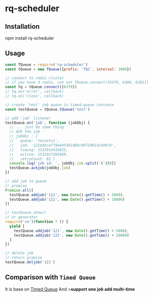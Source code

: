 # rq-scheduler
## Installation
npm install rq-scheduler
## Usage
```js
const TQueue = require('rq-scheduler')
const tQueue = new TQueue({prefix: 'TQ1', interval: 1000})

// connect to redis cluster
// if you have 3 redis, can set TQueue.connect([6379, 6380, 6381])
const tq = tQueue.connect([6379])
// tq.on('error', callback)
// tq.on('close', callback)

// create 'test' job queue in timed-queue instance
const testQueue = tQueue.tQueue('test')

// add 'job' listener
testQueue.on('job', function (jobObj) {
  // ... just do some thing
  // ACK the job
  // jobObj : {
  //   queue: 'testetst',
  //   job: '121$6bcef79e64fd41db9c9972d923cd49c9',
  //   timing: 1531914416025,
  //   active: 1531927285969,
  //   retryCount: 92 }
  console.log('job id: ', jobObj.job.split('$')[0])
  testQueue.ackjob(jobObj.job)
})

// add job to queue
// promise
Promise.all([
  testQueue.addjob('121', new Date().getTime() + 5000),
  testQueue.addjob('121', new Date().getTime() + 10000)
])

// testQueue.show()
// or generator
require('co')(function * () {
  yield [
    testQueue.addjob('121', new Date().getTime() + 5000),
    testQueue.addjob('121', new Date().getTime() + 10000)
  ]
})

// delete job
// return promise
testQueue.deljob('121')

```
## Comparison with `Timed Queue`
It is base on [Timed Queue](https://github.com/teambition/timed-queue) And >**support one job add multi-time** 

